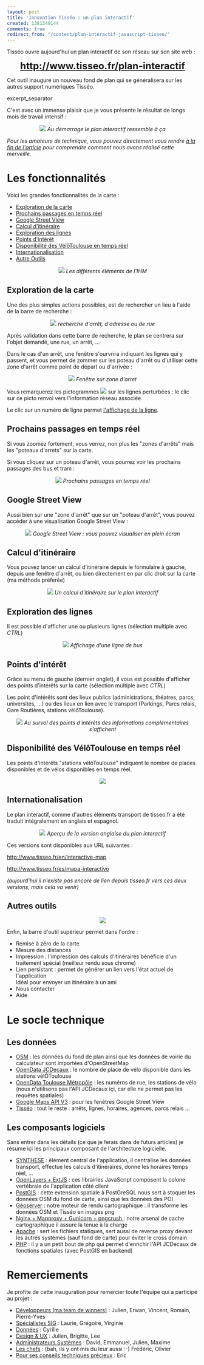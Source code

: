 ```yaml
---
layout: post
title: 'Innovation Tisséo : un plan interactif'
created: 1381349144
comments: true
redirect_from: "/content/plan-interactif-javascript-tisseo/"
---
```

Tisséo ouvre aujourd'hui un plan interactif de son réseau sur son site web :

<center><a href="http://www.tisseo.fr/plan-interactif/" target="_blank" style="font-size:25px;font-weight: bold">http://www.tisseo.fr/plan-interactif</a></center>

Cet outil inaugure un nouveau fond de plan qui se généralisera sur les autres support numériques Tisséo.

excerpt_separator

C'est avec un immense plaisir que je vous présente le résultat de longs mois de travail intensif :

<center><img src="/sites/xavierraffin.com/files/plan-interactif-tisseo-11.png" />
<i>Au démarrage le plan interactif ressemble à ça</i></center>

<i>Pour les amateurs de technique, vous pouvez directement vous rendre <a href="#socle-technique">à la fin de l'article</a> pour comprendre comment nous avons réalisé cette merveille.</i>

<h1>Les fonctionnalités</h1>

Voici les grandes fonctionnalités de la carte :
<ul>
<li><a href="#exploration-carte">Exploration de la carte</a></li>
<li><a href="#prochains-passages">Prochains passages en temps réel</a></li>
<li><a href="#google-street">Google Street View</a></li>
<li><a href="#calcul-itineraire">Calcul d'itinéraire</a></li>
<li><a href="#exploration-lignes">Exploration des lignes</a></li>
<li><a href="#poi">Points d'intérêt</a></li>
<li><a href="#disponibilite-velotoulouse">Disponibilité des VélôToulouse en temps réel</a></li>
<li><a href="#i18n">Internationalisation</a></li>
<li><a href="#autres-outils">Autre Outils</a></li>
</ul>

<center><img src="/sites/xavierraffin.com/files/plan-interactif-tisseo-12.png" />
<i>Les différents éléments de l'IHM</i></center>

<h2 id="exploration-carte">Exploration de la carte</h2>

Une des plus simples actions possibles, est de rechercher un lieu à l'aide de la barre de recherche :

<center><img src="/sites/xavierraffin.com/files/plan-interactif-tisseo-3.png" />
<i>recherche d'arrêt, d'adresse ou de rue</i></center>

Après validation dans cette barre de recherche, le plan se centrera sur l'objet demandé, une rue, un arrêt, ...

Dans le cas d'un arrêt, une fenêtre s'ourvrira indiquant les lignes qui y passent, et vous permet de zommer sur les poteau d'arrêt ou d'utiliser cette zone d'arrêt comme point de départ ou d'arrivée :

<center><img src="/sites/xavierraffin.com/files/plan-interactif-tisseo-13.png" />
<i>Fenêtre sur zone d'arret</i></center>

Vous remarquerez les pictogrammes <img src="/sites/xavierraffin.com/files/Icone_Alerte.png" /> sur les lignes perturbées : le clic sur ce picto renvoi vers l'information réseau associée.

Le clic sur un numéro de ligne permet <a href="#exploration-lignes">l'affichage de la ligne</a>.

<h2 id="prochains-passages">Prochains passages en temps réel</h2>

Si vous zoomez fortement, vous verrez, non plus les "zones d'arrêts" mais les "poteaux d'arrets" sur la carte.

Si vous cliquez sur un poteau d'arrêt, vous pourrez voir les prochains passages des bus et tram :

<center><img src="/sites/xavierraffin.com/files/plan-interactif-tisseo-5.png" />
<i>Prochains passages en temps réel</i></center>

<h2 id="google-street">Google Street View</h2>

Aussi bien sur une "zone d'arrêt" que sur un "poteau d'arrêt", vous pouvez accéder à une visualisation Google Street View :

<center><img src="/sites/xavierraffin.com/files/plan-interactif-tisseo-6.png" />
<i>Google Street View : vous pouvez visualiser en plein écran</i></center>

<h2 id="calcul-itineraire">Calcul d'itinéraire</h2>

Vous pouvez lancer un calcul d'itinéraire depuis le formulaire à gauche, depuis une fenêtre d'arrêt, ou bien directement en par clic droit sur la carte (ma méthode préferée)

<center><img src="/sites/xavierraffin.com/files/plan-interactif-tisseo-2_0.png" />
<i>Un calcul d'itinéraire sur le plan interactif</i></center>

<h2 id="exploration-lignes">Exploration des lignes</h2>

Il est possible d'afficher une ou plusieurs lignes (sélection multiple avec <i>CTRL</i>)

<center><img src="/sites/xavierraffin.com/files/plan-interactif-tisseo-4.png" />
<i>Affichage d'une ligne de bus</i></center>

<h2 id="poi">Points d'intérêt</h2>

Grâce au menu de gauche (dernier onglet), il vous est possible d'afficher des points d'intérêts sur la carte  (sélection multiple avec <i>CTRL</i>)

Les point d'intérêts sont des lieux publics (administrations, théatres, parcs, universités, ...) ou des lieux en lien avec le transport (Parkings, Parcs relais, Gare Routières, stations vélôToulouse).

<center><img src="/sites/xavierraffin.com/files/plan-interactif-tisseo-7.png" />
<i>Au survol des points d'intérêts des informations complémentaires s'affichent</i></center>

<h2 id="disponibilite-velotoulouse">Disponibilité des VélôToulouse en temps réel</h2>

Les points d'intérêts "stations vélôToulouse" indiquent le nombre de places disponibles et de vélos disponibles en temps réel.

<center><img src="/sites/xavierraffin.com/files/plan-interactif-tisseo-8.png" /></center>

<h2 id="i18n">Internationalisation</h2>

Le plan interactif, comme d'autres éléments transport de tisseo.fr a été traduit intégralement en anglais et espagnol.

<center><img src="/sites/xavierraffin.com/files/plan-interactif-tisseo-10.png" />
<i>Aperçu de la version anglaise du plan interactif</i></center>

Ces versions sont disponibles aux URL suivantes :

<a href="http://www.tisseo.fr/en/interactive-map" target="_blank" style="font-size:18px;font-weight: bold">http://www.tisseo.fr/en/interactive-map</a>

<a href="http://www.tisseo.fr/es/mapa-interactivo" target="_blank" style="font-size:18px;font-weight: bold">http://www.tisseo.fr/es/mapa-interactivo</a>

<i>(aujourd'hui il n'existe pas encore de lien depuis tisseo.fr vers ces deux versions, mais cela va venir)</i>

<h2 id="autres-outils">Autres outils</h2>

<center><img src="/sites/xavierraffin.com/files/plan-interactif-tisseo-9.png" /></center>

Enfin, la barre d'outil supérieur permet dans l'ordre :
<ul>
<li>Remise à zéro de la carte</li>
<li>Mesure des distances</li>
<li>Impression : l'impression des calculs d'itinéraires bénéficie d'un traitement spécial (meilleur rendu sous chrome)</li>
<li>Lien persistant : permet de générer un lien vers l'état actuel de l'application<br />Idéal pour envoyer un itinéraire à un ami</li>
<li>Nous contacter</li>
<li>Aide</li>
</ul>

<h1 id="socle-technique">Le socle technique</h1>

<h2>Les données</h2>

<ul>
<li><u>OSM</u> : les données du fond de plan ainsi que les données de voirie du calculateur sont importées d'OpenStreetMap</li>
<li><u>OpenData JCDecaux</u> : le nombre de place de vélo disponible dans les stations vélÔToulouse</li>
<li><u>OpenData Toulouse Métropôle</u> : les numéros de rue, les stations de vélo (nous n'utilisons pas l'API JCDecaux içi, car elle ne permet pas les requêtes spatiales)</li>
<li><u>Google Maps API V3</u> : pour les fenêtres Google Street View</li>
<li><u>Tisséo</u> : tout le reste : arrêts, lignes, horaires, agences, parcs relais ...</li>
</ul>

<h2>Les composants logiciels</h2>

Sans entrer dans les détails (ce que je ferais dans de futurs articles) je résume içi les principaux composant de l'architecture logicielle.

<ul>
<li><u>SYNTHESE</u> : élément central de l'application, il centralise les données transport, effectue les calculs d'itinéraires, donne les horaires temps réel, ...</li>
<li><u>OpenLayers + ExtJS</u> : ces librairies JavaScript composent la colone vertébrale de l'application côté client</li>
<li><u>PostGIS</u> : cette extension spatiale à PostGreSQL nous sert à stoquer les données OSM du fond de carte, ainsi que les données des POI</li>
<li><u>Géoserver</u> : notre moteur de rendu cartographique : il transforme les données OSM et Tisséo en images png</li>
<li><u>Nginx + Mapproxy + Gunicorn + pngcrush </u> : notre arsenal de cache cartographique il assure la tenue à la charge</li>
<li><u>Apache</u> : sert les fichiers statiques, sert aussi de reverse proxy devant les autres systèmes (sauf fond de carte) pour éviter le cross domain</li>
<li><u>PHP</u> : il y a un petit bout de php qui permet d'enrichir l'API JCDecaux de fonctions spatiales (avec PostGIS en backend)</li>
</ul>

<h1>Remerciements</h1>

Je profite de cette inauguration pour remercier toute l'équipe qui a participé au projet :
<ul>
<li><u>Développeurs (ma team de winners)</u> : Julien, Erwan, Vincent, Romain, Pierre-Yves</li>
<li><u>Spécialistes SIG</u> : Laurie, Grégoire, Virginie</li>
<li><u>Données</u> : Cyrille</li>
<li><u>Design & UX</u> : Julien, Brigitte, Lee</li>
<li><u>Administrateurs Systèmes</u> : David, Emmanuel, Julien, Maxime</li>
<li><u>Les chefs</u> : (bah, ils y ont mis du leur aussi :-) Frédéric, Olivier</li>
<li><u>Pour ses conseils techniques précieux</u> :  Eric</li>
</ul>
